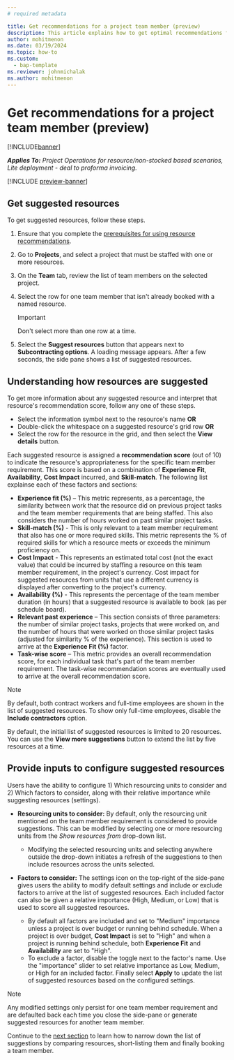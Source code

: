 ```yaml
---
# required metadata

title: Get recommendations for a project team member (preview)
description: This article explains how to get optimal recommendations for team members before you book them on a project.
author: mohitmenon
ms.date: 03/19/2024
ms.topic: how-to
ms.custom: 
  - bap-template
ms.reviewer: johnmichalak
ms.author: mohitmenon
---
```


# Get recommendations for a project team member (preview)

[!INCLUDE[banner](../includes/banner.md)]

_**Applies To:** Project Operations for resource/non-stocked based scenarios, Lite deployment - deal to proforma invoicing._

[!INCLUDE [preview-banner](../includes/preview-banner.md)]

## Get suggested resources

To get suggested resources, follow these steps.

1. Ensure that you complete the [prerequisites for using resource recommendations](./getting-started-with-resource-recommendations.md).
1. Go to **Projects**, and select a project that must be staffed with one or more resources.
1. On the **Team** tab, review the list of team members on the selected project.
1. Select the row for one team member that isn't already booked with a named resource.

    > [!IMPORTANT]
    > Don't select more than one row at a time.
1. Select the **Suggest resources** button that appears next to **Subcontracting options**. A loading message appears. After a few seconds, the side pane shows a list of suggested resources.


## Understanding how resources are suggested

To get more information about any suggested resource and interpret that resource's recommendation score, follow any one of these steps.
  - Select the information symbol next to the resource's name **OR**
  - Double-click the whitespace on a suggested resource's grid row **OR**
  - Select the row for the resource in the grid, and then select the **View details** button.

Each suggested resource is assigned a **recommendation score** (out of 10) to indicate the resource's appropriateness for the specific team member requirement. This score is based on a combination of **Experience Fit**, **Availability**, **Cost Impact** incurred, and **Skill-match**. The following list explainse each of these factors and sections:
- **Experience fit (%)** – This metric represents, as a percentage, the similarity between work that the resource did on previous project tasks and the team member requirements that are being staffed. This also considers the number of hours worked on past similar project tasks.
- **Skill-match (%)** - This is only relevant to a team member requirement that also has one or more required skills. This metric represents the % of required skills for which a resource meets or exceeds the minimum proficiency on.
- **Cost Impact** - This represents an estimated total cost (not the exact value) that could be incurred by staffing a resource on this team member requirement, in the project's currency. Cost impact for suggested resources from units that use a different currency is displayed after converting to the project's currency.
- **Availability (%)** - This represents the percentage of the team member duration (in hours) that a suggested resource is available to book (as per schedule board).
- **Relevant past experience** – This section consists of three parameters: the number of similar project tasks, projects that were worked on, and the number of hours that were worked on those similar project tasks (adjusted for similarity % of the experience). This section is used to arrive at the **Experience Fit (%)** factor.
- **Task-wise score** – This metric provides an overall recommendation score, for each individual task that's part of the team member requirement. The task-wise recommendation scores are eventually used to arrive at the overall recommendation score.

> [!NOTE]
> By default, both contract workers and full-time employees are shown in the list of suggested resources. To show only full-time employees, disable the **Include contractors** option.
>
> By default, the initial list of suggested resources is limited to 20 resources. You can use the **View more suggestions** button to extend the list by five resources at a time.


## Provide inputs to configure suggested resources

Users have the ability to configure 1) Which resourcing units to consider and 2) Which factors to consider, along with their relative importance while suggesting resources (settings).

- **Resourcing units to consider:** By default, only the resourcing unit mentioned on the team member requirement is considered to provide suggestions. This can be modified by selecting one or more resourcing units from the _Show resources from_ drop-down list.
  - Modifying the selected resourcing units and selecting anywhere outside the drop-down initiates a refresh of the suggestions to then include resources across the units selected.
    
- **Factors to consider:** The settings icon on the top-right of the side-pane gives users the ability to modify default settings and include or exclude factors to arrive at the list of suggested resources. Each included factor can also be given a relative importance (High, Medium, or Low) that is used to score all suggested resources.
  - By default all factors are included and set to "Medium" importance unless a project is over budget or running behind schedule. When a project is over budget, **Cost Impact** is set to "High" and when a project is running behind schedule, both **Experience Fit** and **Availability** are set to "High".
  - To exclude a factor, disable the toggle next to the factor's name. Use the "importance" slider to set relative importance as Low, Medium, or High for an included factor. Finally select **Apply** to update the list of suggested resources based on the configured settings.
> [!NOTE]
> Any modified settings only persist for one team member requirement and are defaulted back each time you close the side-pane or generate suggested resources for another team member.

Continue to the [next section](./compare-and-book-from-suggested-resources.md) to learn how to narrow down the list of suggestions by comparing resources, short-listing them and finally booking a team member.


